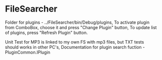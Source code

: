 # FileSearcher
Folder for plugins - ../FileSearcher/bin/Debug/plugins,
To activate plugin from ComboBox, choose it and press "Change Plugin" button,
To update list of plugins, press "Refresh Plugin" button.

Unit Test for MP3 is linked to my own FS with mp3 files, but TXT tests should works in other PC's,
Documentation for plugin search fuction - PluginCommon.IPlugin
